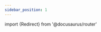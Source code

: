 ```yaml
---
sidebar_position: 1
---
```

import {Redirect} from '@docusaurus/router'

<Redirect to="/validators/chain_nodes/overview"/>
